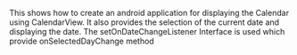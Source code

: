 This shows how to create an android application for displaying the Calendar using CalendarView. It also provides the selection of the current date and displaying the date. The setOnDateChangeListener Interface is used which provide onSelectedDayChange method
